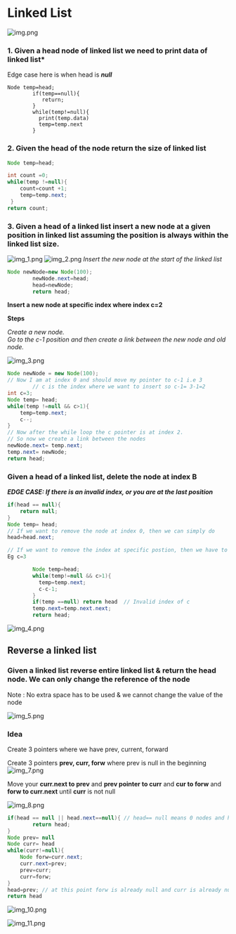 # Linked List
![img.png](img.png)

 ### 1. Given a head node of linked list we need to print data of linked list*

Edge case here is when head is ***null***
```
Node temp=head;
        if(temp==null){
           return;
        }
        while(temp!=null){
          print(temp.data)
          temp=temp.next
        }
```

### 2. Given the head of the node return the size of linked list

```java
Node temp=head;

int count =0;
while(temp !=null){
    count=count +1;
    temp=temp.next;
 }
return count;
```

### 3. Given a head of a linked list insert a  new node at a given position in linked list assuming the position is always within the linked list size.


![img_1.png](img_1.png)
![img_2.png](img_2.png)
*Insert the new node at the start of the linked list*

```java
Node newNode=new Node(100);
        newNode.next=head;
        head=newNode;
        return head;
```

**Insert a new node at specific index where index c=2**

**Steps**

_Create a new node._   
_Go to the c-1 position and then create a link between the new node and old node._

![img_3.png](img_3.png)
```java
Node newNode = new Node(100);
// Now I am at index 0 and should move my pointer to c-1 i.e 3 
        // c is the index where we want to insert so c-1= 3-1=2
int c=3;
Node temp= head;
while(temp !=null && c>1){
    temp=temp.next;
    c--;
}
// Now after the while loop the c pointer is at index 2.
// So now we create a link between the nodes
newNode.next= temp.next;
temp.next= newNode;
return head;

```

### Given a head of a linked list, delete the node at index B

**_EDGE CASE: If there is an invalid index, or you are at the last position_**
```java
if(head == null){
    return null;
}
Node temp= head;
// If we want to remove the node at index 0, then we can simply do 
head=head.next;

// If we want to remove the index at specific postion, then we have to travese to c-1 index and break the link 
Eg c=3

        Node temp=head;
        while(temp!=null && c>1){
          temp=temp.next;
          c-c-1;
        }
        if(temp ==null) return head  // Invalid index of c 
        temp.next=temp.next.next;
        return head;
```
![img_4.png](img_4.png)


## Reverse a linked list 
### Given a linked list reverse entire linked list & return the head node. We can only change the reference of the node 

Note : No extra space has to be used  & we cannot change the value of the node 

![img_5.png](img_5.png)

### Idea

Create 3 pointers where we have prev, current, forward

Create 3 pointers **prev, curr, forw** where prev is null in the beginning
![img_7.png](img_7.png)

Move your **curr.next to prev** and **prev pointer to curr** and **cur to forw** and **forw to curr.next** until **curr** is not null

![img_8.png](img_8.png)

```java
if(head == null || head.next==null){ // head== null means 0 nodes and head.next==null means 1 node.
        return head;
}
Node prev= null
Node curr= head
while(curr!=null){
    Node forw=curr.next;
    curr.next=prev;
    prev=curr;
    curr=forw;
}
head=prev; // at this point forw is already null and curr is already null 
return head
```
![img_10.png](img_10.png)

![img_11.png](img_11.png)












